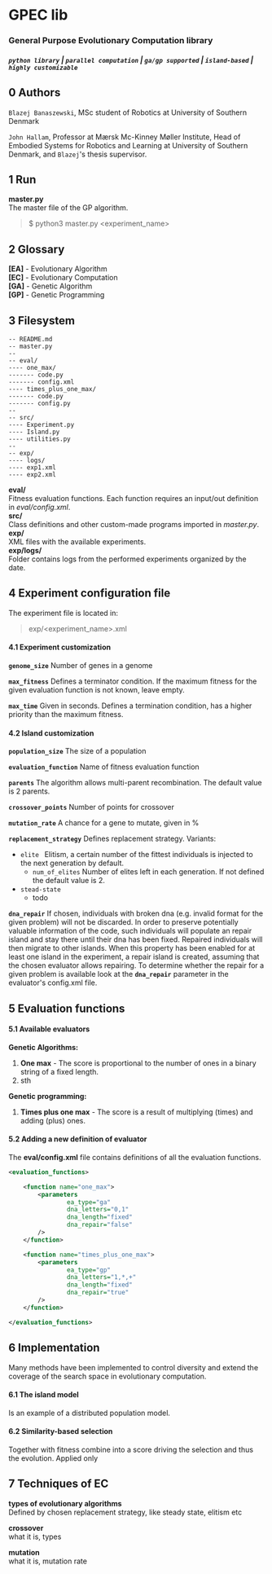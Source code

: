 # GPEC lib
### General Purpose Evolutionary Computation library
##### `python library` | `parallel computation` | `ga/gp supported` | `island-based` | `highly customizable`

## 0 Authors
`Blazej Banaszewski`, MSc student of Robotics at University of Southern Denmark 

`John Hallam`, Professor at Mærsk Mc-Kinney Møller Institute, 
Head of Embodied Systems for Robotics and Learning at University of Southern Denmark,
and `Blazej`'s thesis supervisor.

## 1 Run
  
**master.py**  
The master file of the GP algorithm.
> $ python3 master.py <experiment_name>

## 2 Glossary
**[EA]** - Evolutionary Algorithm  
**[EC]** - Evolutionary Computation   
**[GA]** - Genetic Algorithm  
**[GP]** - Genetic Programming  
  
## 3 Filesystem
```
-- README.md
-- master.py
--
-- eval/
---- one_max/
------- code.py
------- config.xml
---- times_plus_one_max/
------- code.py
------- config.py
--
-- src/
---- Experiment.py
---- Island.py
---- utilities.py
--
-- exp/
---- logs/
---- exp1.xml
---- exp2.xml
```

**eval/**  
Fitness evaluation functions. Each function requires an input/out definition in *eval/config.xml*.     
**src/**  
Class definitions and other custom-made programs imported in *master.py*.  
**exp/**  
XML files with the available experiments.  
**exp/logs/**  
Folder contains logs from the performed experiments organized by the date.  

## 4 Experiment configuration file  

The experiment file is located in:

> exp/<experiment_name>.xml

#### 4.1 Experiment customization
**`genome_size`** 
Number of genes in a genome  

**`max_fitness`**
Defines a terminator condition. If the maximum fitness for the given evaluation function is not known, leave empty.

**`max_time`**
Given in seconds. Defines a termination condition, has a higher priority than the maximum fitness. 

#### 4.2 Island customization  

**`population_size`**  The size of a population  

**`evaluation_function`**  Name of fitness evaluation function  

**`parents`**  The algorithm allows multi-parent recombination. The default value is 2 parents.  

**`crossover_points`** Number of points for crossover  

**`mutation_rate`**  A chance for a gene to mutate, given in %  

**`replacement_strategy`**   Defines replacement strategy. Variants: 
* `elite ` Elitism, a certain number of the fittest individuals is injected to the next generation by default.
    * `num_of_elites` Number of elites left in each generation. If not defined the default value is 2.
* `stead-state`
    * todo

**`dna_repair`**
If chosen, individuals with broken dna (e.g. invalid format for the given problem) will not be discarded. 
In order to preserve potentially valuable information of the code, such individuals will populate an repair island
and stay there until their dna has been fixed. Repaired individuals will then migrate to other islands.
When this property has been enabled for at least one island in the experiment, a repair island is created, 
assuming that the chosen evaluator allows repairing. 
To determine whether the repair for a given problem is available look at the **`dna_repair`** parameter in the evaluator's config.xml file.

## 5 Evaluation functions
#### 5.1 Available evaluators
**Genetic Algorithms:**
1. **One max** - The score is proportional to the number of ones in a binary string of a fixed length. 
2. sth

**Genetic programming:**
1. **Times plus one max** - The score is a result of multiplying (times) and adding (plus) ones. 

#### 5.2 Adding a new definition of evaluator
The **eval/config.xml** file contains definitions of all the evaluation functions. 

```xml
<evaluation_functions>

    <function name="one_max">
        <parameters
                ea_type="ga"
                dna_letters="0,1"
                dna_length="fixed"
                dna_repair="false"
        />
    </function>

    <function name="times_plus_one_max">
        <parameters
                ea_type="gp"
                dna_letters="1,*,+"
                dna_length="fixed"
                dna_repair="true"
        />
    </function>

</evaluation_functions>
```


## 6 Implementation
Many methods have been implemented to control diversity and extend the coverage of the search space in evolutionary computation.

#### 6.1 The island model
Is an example of a distributed population model. 

#### 6.2 Similarity-based selection
Together with fitness combine into a score driving the selection and thus the evolution. Applied only 


## 7 Techniques of EC
**types of evolutionary algorithms**  
Defined by chosen replacement strategy, like steady state, elitism etc

**crossover**  
what it is, types

**mutation**  
what it is, mutation rate